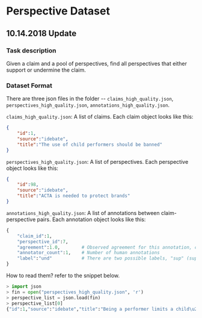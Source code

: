 # Perspective Dataset

## 10.14.2018 Update 
### Task description
Given a claim and a pool of perspectives, find all perspectives that either support or undermine the claim.
### Dataset Format
There are three json files in the folder -- `claims_high_quality.json`, `perspectives_high_quality.json`, `annotations_high_quality.json`. 

`claims_high_quality.json`: A list of claims. Each claim object looks like this:
```json
{   
    "id":1,
    "source":"idebate",
    "title":"The use of child performers should be banned"
}
```

`perspectives_high_quality.json`: A list of perspectives. Each perspective object looks like this:
```json
{
    "id":98,
    "source":"idebate",
    "title":"ACTA is needed to protect brands"
}
```

`annotations_high_quality.json`: A list of annotations between claim-perspective pairs. Each annotation object looks like this:
```python
{   
    "claim_id":1, 
    "perspective_id":7,
    "agreement":1.0,        # Observed agreement for this annotation, can be used as confidence measure
    "annotator_count":1,    # Number of human annotations
    "label":"und"           # There are two possible labels, "sup" (support), "und" (undermine/refute)
} 
```

How to read them? refer to the snippet below. 
```python
> import json
> fin = open("perspectives_high_quality.json", 'r')
> perspective_list = json.load(fin)
> perspective_list[0]
{"id":1,"source":"idebate","title":"Being a performer limits a child\u2019s formal education"}
```
